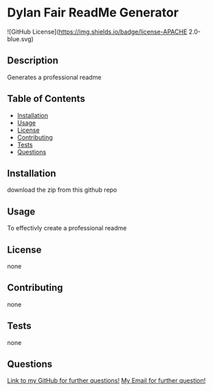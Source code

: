 # Dylan Fair ReadMe Generator
![GitHub License](https://img.shields.io/badge/license-APACHE 2.0-blue.svg)

## Description

Generates a professional readme

## Table of Contents
* [Installation](#installation)
* [Usage](#usage)
* [License](#license)
* [Contributing](#contributing)
* [Tests](#tests)
* [Questions](#questions)
    
## Installation

download the zip from this github repo

## Usage

To effectivly create a professional readme

## License

none

## Contributing

none

## Tests

none

## Questions
[Link to my GitHub for further questions!](https://github.com/dylan-fair/readMe-generator)
[My Email for further question!](dylanfair11@gmail.com)

    
    